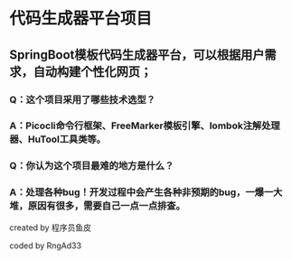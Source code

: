 # 代码生成器平台项目

## SpringBoot模板代码生成器平台，可以根据用户需求，自动构建个性化网页；

### Q：这个项目采用了哪些技术选型？
### A：Picocli命令行框架、FreeMarker模板引擎、lombok注解处理器、HuTool工具类等。
### Q：你认为这个项目最难的地方是什么？
### A：处理各种bug！开发过程中会产生各种非预期的bug，一爆一大堆，原因有很多，需要自己一点一点排查。

created by 程序员鱼皮

coded by RngAd33